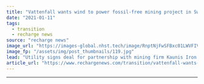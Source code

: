 ```yaml
---
title: "Vattenfall wants wind to power fossil-free mining project in Sweden"
date: "2021-01-11"
tags: 
  - transition
  - recharge news
source: "recharge news"
image_url: "https://images-global.nhst.tech/image/RnptNjFwSFBxc01LWVFIVFFtRnUyOEpYNk9ObnFBYUYzVVpLVDBJaTN6WT0=/nhst/binary/e4d93ae06a5dd8fa3c43b57cfdda88e4"
image_fp: "/assets/img/post_thumbnails/119.jpg"
lead: "Utility signs deal for partnership with mining firm Kaunis Iron to decarbonise iron ore facility near the Finnish border"
article_url: "https://www.rechargenews.com/transition/vattenfall-wants-wind-to-power-fossil-free-mining-project-in-sweden/2-1-942212"
---
```


---
